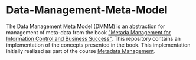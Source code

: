 # Data-Management-Meta-Model

The Data Management Meta Model (DMMM) is an abstraction for management of meta-data from the book ["Metada Management for Information Control and Business Success"](https://dl.acm.org/doi/10.5555/329905). This repository contains an implementation of the concepts presented in the book. This implementation initially realized as part of the course [Metadata Management](https://ebp.ege.edu.tr/DereceProgramlari/Ders/2/4596/206283/729209/1?lang=en-US).
